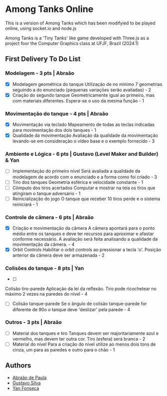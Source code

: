 # Among Tanks Online
This is a version of Among Tanks which has been modifyied to be played online, using socket.io and node.js

Among Tanks is a 'Tiny Tanks' like game developed with Three.js as a project foor the Computer Graphics class at UFJF, Brazil (2024.1)

## First Delivery To Do List
### Modelagem - 3 pts | Abraão
- [x] Modelagem geométrica do tanque
Utilização de no mínimo 7 geometrias seguindo a do enunciado (pequenas variações serão avaliadas) - 2
- [x] Criação do segundo tanque
Geometricamente igual ao primeiro, mas com materiais diferentes. Espera-se o uso da mesma função - 1

### Movimentação do tanque - 4 pts | Abraão
- [x] Movimentação via teclado
Mapeamento de todas as teclas indicadas para movimentação dos dois tanques - 1
- [x] Qualidade da movimentação
Avaliação da qualidade da movimentação levando-se em consideração o vídeo base e o exemplo fornecido - 3

### Ambiente e Lógica - 6 pts | Gustavo (Level Maker and Builder) & Yan
- [ ] Implementação do primeiro nível
Será avaliada a qualidade da modelagem de acordo com o enunciado e a forma como foi criado - 3
- [ ] Tiro dos tanques
Geometria esférica e velocidade constante - 1
- [ ] Cômputo dos tiros acertados
Computar e mostrar na tela os tiros que atingiram o tanque adversário - 1
- [ ] Reinicialização do jogo
O tanque que receber 10 tiros perde e o sistema reiniciará - 1

### Controle de câmera - 6 pts | Abraão
- [x] Criação e movimentação da câmera
A câmera apontará para o ponto médio entre os tanques e deve ter recursos para aproximar e afastar conforme
necessário. A avaliação será feita analisando a qualidade da movimentação da câmera. - 4
- [x] Orbit Controls
Habilitar o orbit controls ao pressionar a tecla 'o'. Posição anterior da câmera deve ser armazenada - 2

### Colisões do tanque - 8 pts | Yan
- [ ] 
Colisão tiro-parede
Aplicação da lei da reflexão. Tiro pode ricochetear no máximo 2 vezes na paredes do nível - 4
- [ ] Colisão tanque-parede
Se o ângulo de colisão tanque-parede for diferente de 90o o tanque deve 'deslizar' pela parede - 4

### Outros - 3 pts | Abraão
- [ ] Material dos tanques e tiro
Tanques devem ser majoritariamente azul e vermelho, mas devem ter outra cor. Tiro (esfera) será branca - 2
- [ ] Material do nível
Para a criação do nível utilize ao menos dois tons de cinza, um para as paredes e outro para o chão - 1

## Authors
- [Abraão de Paula](https://github.com/kedoshim)
- [Gustavo Silva](https://github.com/IAmTheMage)
- [Yan Fonseca](https://github.com/Yan-Fonseca)
